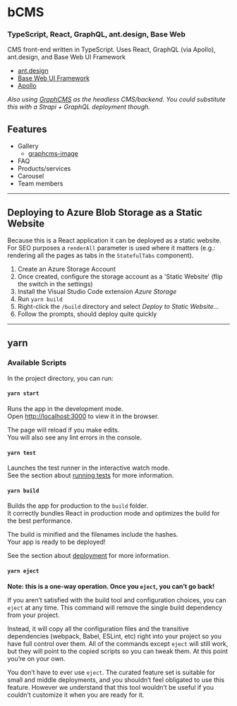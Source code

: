 # bCMS
### TypeScript, React, GraphQL, ant.design, Base Web

CMS front-end written in TypeScript. Uses React, GraphQL (via Apollo), ant.design, and Base Web UI Framework

- [ant.design](https://ant.design)
- [Base Web UI Framework](https://baseweb.design/)
- [Apollo](https://www.apollographql.com/)

*Also using [GraphCMS](https://graphcms.com) as the headless CMS/backend. You could substitute this with a Strapi + GraphQL deployment though.*

## Features
- Gallery 
  - [graphcms-image](https://github.com/GraphCMS/graphcms-image)
- FAQ
- Products/services
- Carousel
- Team members

---
## Deploying to Azure Blob Storage as a Static Website
Because this is a React application it can be deployed as a static website. For SEO purposes a `renderAll` parameter is used where it matters (e.g.: rendering all the pages as tabs in the `StatefulTabs` component). 

1. Create an Azure Storage Account
2. Once created, configure the storage account as a 'Static Website' (flip the switch in the settings)
3. Install the Visual Studio Code extension *Azure Storage*
4. Run `yarn build`
5. Right-click the `/build` directory and select *Deploy to Static Website...*
6. Follow the prompts, should deploy quite quickly

---
## yarn
### Available Scripts

In the project directory, you can run:

#### `yarn start`

Runs the app in the development mode.<br />
Open [http://localhost:3000](http://localhost:3000) to view it in the browser.

The page will reload if you make edits.<br />
You will also see any lint errors in the console.

#### `yarn test`

Launches the test runner in the interactive watch mode.<br />
See the section about [running tests](https://facebook.github.io/create-react-app/docs/running-tests) for more information.

#### `yarn build`

Builds the app for production to the `build` folder.<br />
It correctly bundles React in production mode and optimizes the build for the best performance.

The build is minified and the filenames include the hashes.<br />
Your app is ready to be deployed!

See the section about [deployment](https://facebook.github.io/create-react-app/docs/deployment) for more information.

#### `yarn eject`

**Note: this is a one-way operation. Once you `eject`, you can’t go back!**

If you aren’t satisfied with the build tool and configuration choices, you can `eject` at any time. This command will remove the single build dependency from your project.

Instead, it will copy all the configuration files and the transitive dependencies (webpack, Babel, ESLint, etc) right into your project so you have full control over them. All of the commands except `eject` will still work, but they will point to the copied scripts so you can tweak them. At this point you’re on your own.

You don’t have to ever use `eject`. The curated feature set is suitable for small and middle deployments, and you shouldn’t feel obligated to use this feature. However we understand that this tool wouldn’t be useful if you couldn’t customize it when you are ready for it.
